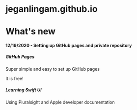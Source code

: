 # jeganlingam.github.io


<h1>What's new</h1>
<h4>12/19/2020 - Setting up GitHub pages and private repository </h4>

<h5>GitHub Pages</h5>
<p>Super simple and easy to set up GitHub pages</p>
<p>It is free!</p>


<h5>Learning Swift UI</h5>
<p>Using Pluralsight and Apple developer documentation</p>

